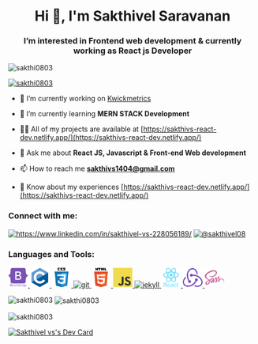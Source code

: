 <h1 align="center">Hi 👋, I'm Sakthivel Saravanan</h1>
<h3 align="center">I’m interested in Frontend web development & currently working as React js Developer</h3>

<p align="left"> <img src="https://komarev.com/ghpvc/?username=sakthi0803&label=Profile%20views&color=0e75b6&style=flat" alt="sakthi0803" /> </p>

<p align="left"> <a href="https://github.com/ryo-ma/github-profile-trophy"><img src="https://github-profile-trophy.vercel.app/?username=sakthi0803" alt="sakthi0803" /></a> </p>

- 🔭 I’m currently working on [Kwickmetrics](web.kwickmetrics.com)

- 🌱 I’m currently learning **MERN STACK Development**

- 👨‍💻 All of my projects are available at [https://sakthivs-react-dev.netlify.app/](https://sakthivs-react-dev.netlify.app/)

- 💬 Ask me about **React JS, Javascript & Front-end Web development**

- 📫 How to reach me **sakthivs1404@gmail.com**

- 📄 Know about my experiences [https://sakthivs-react-dev.netlify.app/](https://sakthivs-react-dev.netlify.app/)

<h3 align="left">Connect with me:</h3>
<p align="left">
<a href="https://linkedin.com/in/https://www.linkedin.com/in/sakthivel-vs-228056189/" target="blank"><img align="center" src="https://raw.githubusercontent.com/rahuldkjain/github-profile-readme-generator/master/src/images/icons/Social/linked-in-alt.svg" alt="https://www.linkedin.com/in/sakthivel-vs-228056189/" height="30" width="40" /></a>
<a href="https://hashnode.com/@sakthivel08" target="blank"><img align="center" src="https://raw.githubusercontent.com/rahuldkjain/github-profile-readme-generator/master/src/images/icons/Social/hashnode.svg" alt="@sakthivel08" height="30" width="40" /></a>
</p>

<h3 align="left">Languages and Tools:</h3>
<p align="left"> <a href="https://getbootstrap.com" target="_blank" rel="noreferrer"> <img src="https://raw.githubusercontent.com/devicons/devicon/master/icons/bootstrap/bootstrap-plain-wordmark.svg" alt="bootstrap" width="40" height="40"/> </a> <a href="https://www.cprogramming.com/" target="_blank" rel="noreferrer"> <img src="https://raw.githubusercontent.com/devicons/devicon/master/icons/c/c-original.svg" alt="c" width="40" height="40"/> </a> <a href="https://www.w3schools.com/css/" target="_blank" rel="noreferrer"> <img src="https://raw.githubusercontent.com/devicons/devicon/master/icons/css3/css3-original-wordmark.svg" alt="css3" width="40" height="40"/> </a> <a href="https://git-scm.com/" target="_blank" rel="noreferrer"> <img src="https://www.vectorlogo.zone/logos/git-scm/git-scm-icon.svg" alt="git" width="40" height="40"/> </a> <a href="https://www.w3.org/html/" target="_blank" rel="noreferrer"> <img src="https://raw.githubusercontent.com/devicons/devicon/master/icons/html5/html5-original-wordmark.svg" alt="html5" width="40" height="40"/> </a> <a href="https://developer.mozilla.org/en-US/docs/Web/JavaScript" target="_blank" rel="noreferrer"> <img src="https://raw.githubusercontent.com/devicons/devicon/master/icons/javascript/javascript-original.svg" alt="javascript" width="40" height="40"/> </a> <a href="https://jekyllrb.com/" target="_blank" rel="noreferrer"> <img src="https://www.vectorlogo.zone/logos/jekyllrb/jekyllrb-icon.svg" alt="jekyll" width="40" height="40"/> </a> <a href="https://reactjs.org/" target="_blank" rel="noreferrer"> <img src="https://raw.githubusercontent.com/devicons/devicon/master/icons/react/react-original-wordmark.svg" alt="react" width="40" height="40"/> </a> <a href="https://redux.js.org" target="_blank" rel="noreferrer"> <img src="https://raw.githubusercontent.com/devicons/devicon/master/icons/redux/redux-original.svg" alt="redux" width="40" height="40"/> </a> <a href="https://sass-lang.com" target="_blank" rel="noreferrer"> <img src="https://raw.githubusercontent.com/devicons/devicon/master/icons/sass/sass-original.svg" alt="sass" width="40" height="40"/> </a> </p>

<p><img align="left" src="https://github-readme-stats.vercel.app/api/top-langs?username=sakthi0803&show_icons=true&locale=en&layout=compact" alt="sakthi0803" /></p>

<p>&nbsp;<img align="center" src="https://github-readme-stats.vercel.app/api?username=sakthi0803&show_icons=true&locale=en" alt="sakthi0803" /></p>

<p><img align="center" src="https://github-readme-streak-stats.herokuapp.com/?user=sakthi0803&" alt="sakthi0803" /></p>


<!---
sakthi0803/sakthi0803 is a ✨ special ✨ repository because its `README.md` (this file) appears on your GitHub profile.
You can click the Preview link to take a look at your changes.
--->

<a href="https://app.daily.dev/sakthivel08"><img src="https://api.daily.dev/devcards/13b7c11cf4e744e58ed03caeade1fd79.png?r=1u6" width="400" alt="Sakthivel vs's Dev Card"/></a>
